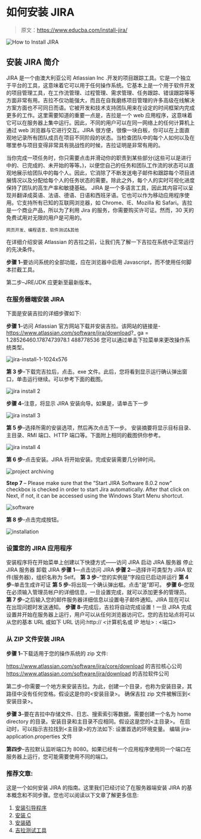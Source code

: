 # 如何安装 JIRA

> 原文：<https://www.educba.com/install-jira/>

![How to Install JIRA](img/b01e9a8ffbfa0d4ca4a503b767addb56.png)



## 安装 JIRA 简介

JIRA 是一个由澳大利亚公司 Atlassian Inc .开发的项目跟踪工具。它是一个独立于平台的工具，这意味着它可以用于任何操作系统。它基本上是一个用于软件开发的项目管理工具，在工作流管理、过程管理、需求管理、任务跟踪、错误跟踪等等方面非常有用。吉拉不仅功能强大，而且在自我磨练项目管理的许多高级在线解决方案方面也不可同日而语。它被开发和技术支持团队用来在设定的时间框架内完成更多的工作。这里需要知道的重要一点是，吉拉是一个 web 应用程序，这意味着它可以在服务器上集中运行。因此，不同的用户可以在同一网络上的任何计算机上通过 web 浏览器与它进行交互。JIRA 很方便，很像一块白板，你可以在上面直观地记录所有团队成员在项目不同阶段的状态。当检查团队中的每个人如何以及在哪里参与项目变得非常具有挑战性的时候，吉拉证明是非常有用的。

当你完成一项任务时，你只需要点击并滑动你的职责到某些部分(这些可以是进行中的、已完成的、未开始的等等。)，以便您自己的任务和团队工作流的状态可以直观地展示给团队中的每个人。因此，它消除了不断发送电子邮件和跟踪每个项目进展情况以及分配给每个人的任务状态的需要。除此之外，每个人的实时可视化进度保持了团队的高生产率和敏捷基础。
JIRA 是一个多语言工具，因此其内容可以呈现并翻译成英语、法语、德语、日语和西班牙语。它也可以作为移动应用程序使用。它支持所有已知的互联网浏览器，如 Chrome、IE、Mozilla 和 Safari。吉拉是一个商业产品，所以为了利用 Jira 的服务，你需要购买许可证。然而，30 天的免费试用对无限的用户是可用的。

<small>网页开发、编程语言、软件测试&其他</small>

在详细介绍安装 Atlassian 的吉拉之前，让我们先了解一下吉拉在系统中正常运行的先决条件。

**步骤 1**–要访问系统的全部功能，应在浏览器中启用 Javascript，而不使用任何脚本拦截工具。

第二步–JRE/JDK 应更新至最新版本。

### 在服务器端安装 JIRA

下面是安装吉拉的详细步骤如下:

**步骤 1**–访问 Atlassian 官方网站下载并安装吉拉。该网站的链接是-https://www.atlassian.com/software/jira/download?_ ga = 1.28526460.1787473978.1 488778536
您可以通过单击下拉菜单来更改操作系统类型。

![jira-install-1-1024x576](img/7f5b07a495ad0f02c58eec21fab663c1.png)



**第 3 步**–下载完吉拉后，点击。exe 文件。此后，您将看到显示运行确认弹出窗口，单击运行继续。可以参考下面的截图。

![jira install 2](img/5dccacef3e379901856c96442fd4abf2.png)



**步骤 4**–注意，将显示 JIRA 安装向导。如果是，请单击下一步

![jira install 3](img/068b6304fa04a9d93e8fe84548988a8d.png)



**第 5 步**–选择所需的安装选项，然后再次点击下一步。
安装摘要将显示目标目录、主目录、RMI 端口、HTTP 端口等。下面附上相同的截图供你参考。

![jira install 4](img/198a6bd4a1d1a2419272e199d7602818.png)



**第 6 步**–点击安装。JIRA 将开始安装。完成安装需要几分钟时间。

![project archiving](img/93934acb8965a46ac9c7da5ca0611200.png)



**Step 7** – Please make sure that the “Start JIRA Software 8.0.2 now” checkbox is checked in order to start Jira automatically. After that click on Next, if not, it can be accessed using the Windows Start Menu shortcut.

![software](img/168fe95a08adfe07d3aeb81452e936a5.png)



**第 8 步**–点击完成按钮。

![installation](img/0010cab2cf2b7b7faa2beaf8e4185443.png)



### 设置您的 JIRA 应用程序

安装程序将在开始菜单上创建以下快捷方式——访问 JIRA
启动 JIRA 服务器
停止 JIRA 服务器
卸载 JIRA
**步骤 1**—点击访问 JIRA
**步骤 2**—选择许可类型为 JIRA 软件(服务器)，组织名称为 Self。
**第 3 步**–“您的实例是”字段应已启动并运行
**第 4 步**–单击生成许可证
**第 5 步**–将出现一个确认弹出框。点击“是”即可。
**步骤 6**–您现在必须输入管理员帐户的详细信息，一旦设置完成，就可以添加更多的管理员。
**第 7 步**–之后输入您的邮件服务器详细信息以设置电子邮件通知。JIRA 现在可以在出现问题时发送通知。
**步骤 8**–完成后，吉拉将自动完成设置！一旦 JIRA 完成设置并开始在服务器上运行，用户可以从任何浏览器访问它。您的吉拉站点将可以从您的基本 URL 或如下 URL 访问:http:// <计算机名或 IP 地址> : <端口>

### 从 ZIP 文件安装 JIRA

**步骤 1**–下载适用于您的操作系统的 zip 文件:

https://www.atlassian.com/software/jira/core/download 的吉拉核心公司
https://www.atlassian.com/software/jira/download 的吉拉软件公司

第二步–你需要一个地方来安装吉拉。为此，创建一个目录，也称为安装目录，其路径中没有任何空格。假设这是你的<安装目录>。
确保吉拉 zip 文件被解压到<安装目录>。

**步骤 3**–要在吉拉中存储文件、日志、搜索索引等数据，需要创建一个名为 home directory 的目录。安装目录和主目录不应相同。假设这是您的<主目录>。
在启动时，可以指示吉拉找到<主目录>的方法如下:
设置首选的环境变量。
编辑 jira-application.properties 文件

**第四步**–吉拉默认监听端口为 8080。如果已经有一个应用程序使用同一个端口在服务器上运行，您可能需要使用不同的端口。

### 推荐文章:

这是一个如何安装 JIRA 的指南。这里我们已经讨论了在服务器端安装 JIRA 的基本概念和不同步骤。您也可以阅读以下文章了解更多信息:

1.  [安装引导程序](https://www.educba.com/install-bootstrap/)
2.  [安装 C](https://www.educba.com/install-c/)
3.  [安装硒](https://www.educba.com/install-selenium/)
4.  [吉拉测试工具](https://www.educba.com/jira-testing-tool/)





